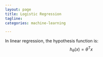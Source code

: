 ```yaml
---
layout: page
title: Logistic Regression
tagline:
categories: machine-learning

---
```


In linear regression, the hypothesis function is:
$$ h_{\theta}(x) = \theta^Tx $$
